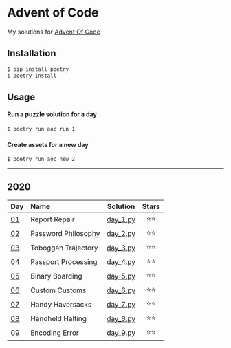 # Advent of Code
My solutions for [Advent Of Code](https://adventofcode.com/)

## Installation
```bash
$ pip install poetry
$ poetry install
```

## Usage
#### Run a puzzle solution for a day
```bash
$ poetry run aoc run 1
```

#### Create assets for a new day
```bash
$ poetry run aoc new 2
```

---

## 2020
| Day | Name | Solution | Stars |
|:------------- |:-------------|:-----:|:-----:|
|[01](https://adventofcode.com/2020/day/1)|Report Repair|[day_1.py](/aoc/2020/day_1.py)|⭐⭐|
|[02](https://adventofcode.com/2020/day/2)|Password Philosophy|[day_2.py](/aoc/2020/day_2.py)|⭐⭐|
|[03](https://adventofcode.com/2020/day/3)|Toboggan Trajectory|[day_3.py](/aoc/2020/day_3.py)|⭐⭐|
|[04](https://adventofcode.com/2020/day/4)|Passport Processing|[day_4.py](/aoc/2020/day_4.py)|⭐⭐|
|[05](https://adventofcode.com/2020/day/5)|Binary Boarding|[day_5.py](/aoc/2020/day_5.py)|⭐⭐|
|[06](https://adventofcode.com/2020/day/6)|Custom Customs|[day_6.py](/aoc/2020/day_6.py)|⭐⭐|
|[07](https://adventofcode.com/2020/day/7)|Handy Haversacks|[day_7.py](/aoc/2020/day_7.py)|⭐⭐|
|[08](https://adventofcode.com/2020/day/8)|Handheld Halting|[day_8.py](/aoc/2020/day_8.py)|⭐⭐|
|[09](https://adventofcode.com/2020/day/9)|Encoding Error|[day_9.py](/aoc/2020/day_9.py)|⭐⭐|
